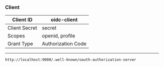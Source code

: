### Client
| Client ID     | oidc-client        |
|---------------|--------------------|
| Client Secret | secret             |
| Scopes        | openid, profile    |
| Grant Type    | Authorization Code |

---


`http://localhost:9000/.well-known/oauth-authorization-server`